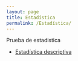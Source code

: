 ```yaml
---
layout: page
title: Estadística
permalink: /Estadística/
---
```


Prueba de estadistica

+ [Estadística descriptiva](/_posts/2023-06-05-estadistica-desciptiva.markdown)